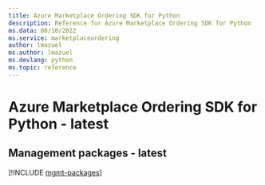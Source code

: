 ```yaml
---
title: Azure Marketplace Ordering SDK for Python
description: Reference for Azure Marketplace Ordering SDK for Python
ms.data: 08/10/2022
ms.service: marketplaceordering
author: lmazuel
ms.author: lmazuel
ms.devlang: python
ms.topic: reference
---
```

# Azure Marketplace Ordering SDK for Python - latest

## Management packages - latest
[!INCLUDE [mgmt-packages](marketplace-ordering-mgmt-index.md)]